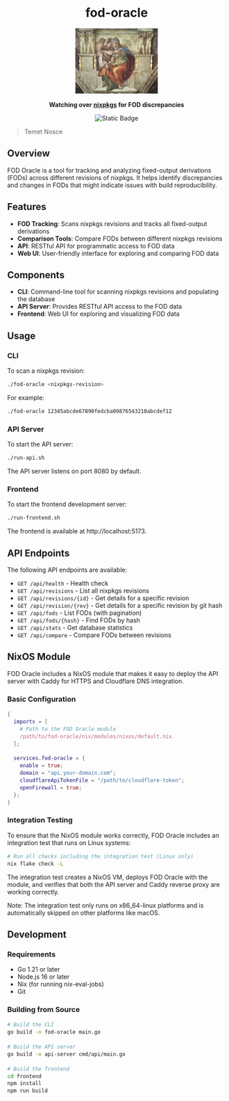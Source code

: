 <div align="center">

# fod-oracle

  <img src="./docs/sibyl.webp" height="150"/>

**Watching over [nixpkgs](https://github.com/NixOS/nixpkgs) for FOD discrepancies**

<p>
<img alt="Static Badge" src="https://img.shields.io/badge/Status-experimental-orange">
</p>

</div>

> Temet Nosce

## Overview

FOD Oracle is a tool for tracking and analyzing fixed-output derivations (FODs) across different revisions of nixpkgs. It helps identify discrepancies and changes in FODs that might indicate issues with build reproducibility.

## Features

- **FOD Tracking**: Scans nixpkgs revisions and tracks all fixed-output derivations
- **Comparison Tools**: Compare FODs between different nixpkgs revisions
- **API**: RESTful API for programmatic access to FOD data
- **Web UI**: User-friendly interface for exploring and comparing FOD data

## Components

- **CLI**: Command-line tool for scanning nixpkgs revisions and populating the database
- **API Server**: Provides RESTful API access to the FOD data
- **Frontend**: Web UI for exploring and visualizing FOD data

## Usage

### CLI

To scan a nixpkgs revision:

```bash
./fod-oracle <nixpkgs-revision>
```

For example:

```bash
./fod-oracle 12345abcde67890fedcba09876543210abcdef12
```

### API Server

To start the API server:

```bash
./run-api.sh
```

The API server listens on port 8080 by default.

### Frontend

To start the frontend development server:

```bash
./run-frontend.sh
```

The frontend is available at http://localhost:5173.

## API Endpoints

The following API endpoints are available:

- `GET /api/health` - Health check
- `GET /api/revisions` - List all nixpkgs revisions
- `GET /api/revisions/{id}` - Get details for a specific revision
- `GET /api/revision/{rev}` - Get details for a specific revision by git hash
- `GET /api/fods` - List FODs (with pagination)
- `GET /api/fods/{hash}` - Find FODs by hash
- `GET /api/stats` - Get database statistics
- `GET /api/compare` - Compare FODs between revisions

## NixOS Module

FOD Oracle includes a NixOS module that makes it easy to deploy the API server with Caddy for HTTPS and Cloudflare DNS integration.

### Basic Configuration

```nix
{
  imports = [ 
    # Path to the FOD Oracle module
    /path/to/fod-oracle/nix/modules/nixos/default.nix 
  ];

  services.fod-oracle = {
    enable = true;
    domain = "api.your-domain.com";
    cloudflareApiTokenFile = "/path/to/cloudflare-token";
    openFirewall = true;
  };
}
```

### Integration Testing

To ensure that the NixOS module works correctly, FOD Oracle includes an integration test that runs on Linux systems:

```bash
# Run all checks including the integration test (Linux only)
nix flake check -L
```

The integration test creates a NixOS VM, deploys FOD Oracle with the module, and verifies that both the API server and Caddy reverse proxy are working correctly.

Note: The integration test only runs on x86_64-linux platforms and is automatically skipped on other platforms like macOS.

## Development

### Requirements

- Go 1.21 or later
- Node.js 16 or later
- Nix (for running nix-eval-jobs)
- Git

### Building from Source

```bash
# Build the CLI
go build -o fod-oracle main.go

# Build the API server
go build -o api-server cmd/api/main.go

# Build the frontend
cd frontend
npm install
npm run build
```
